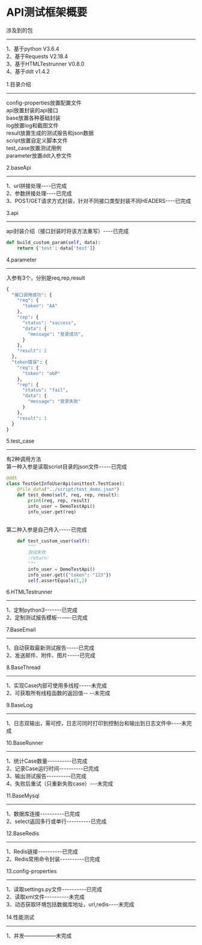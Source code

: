 API测试框架概要
===

涉及到的包
___

1、基于python V3.6.4<br>
2、基于Requests V2.18.4<br>
3、基于HTMLTestrunner V0.8.0<br>
4、基于ddt v1.4.2<br>

1.目录介绍
___
config-properties放置配置文件<br>
api放置封装的api接口<br>
base放置各种基础封装<br>
log放置log和截图文件<br>
result放置生成的测试报告和json数据<br>
script放置自定义脚本文件<br>
test_case放置测试用例<br>
parameter放置ddt入参文件<br>

2.baseApi
___
1、url拼接处理----已完成<br>
2、参数拼接处理----已完成<br>
3、POST/GET请求方式封装，针对不同接口类型封装不同HEADERS----已完成<br>

3.api
___
api封装介绍（接口封装时将该方法重写）----已完成<br>
```python
def build_custom_param(self, data):
    return {'test': data['test']}
```
4.parameter
___
入参有3个，分别是req,rep,result<br>
```python
{
  "接口调用成功": {
    "req": {
      "token": "AA"
    },
    "rep": {
      "status": "success",
      "data": {
        "message": "登录成功",
      }
    },
    "result": 2
  },
  "token错误": {
    "req": {
      "token": "obP"
    },
    "rep": {
      "status": "fail",
      "data": {
        "message": "登录失败"
      }
    },
    "result": 1
  }
}
```
5.test_case
___
有2种调用方法<br>
第一种入参是读取scriot目录的json文件-----已完成<br>
```python
@ddt
class TestGetInfoUserApi(unittest.TestCase):
    @file_data("../script/test_demo.json")
    def test_demo(self, req, rep, result):
        print(req, rep, result)
        info_user = DemoTestApi()
        info_user.get(req)
        
```
第二种入参是自己传入-----已完成<br>
```python
    def test_custom_user(self):
        """
        测试失败
        :return:
        """
        info_user = DemoTestApi()
        info_user.get({"token": "123"})
        self.assertEquals(1,2)
```

6.HTMLTestrunner
___
1、定制python3-------已完成<br>
2、定制测试报告模板---—-已完成<br>

7.BaseEmail
___
1、自动获取最新测试报告-----已完成<br>
2、发送邮件、附件、图片-----已完成<br>

8.BaseThread
___
1、实现Case内部可使用多线程-----未完成<br>
2、可获取所有线程函数的返回值-- --未完成<br>

9.BaseLog
___
1、日志双输出，需可控，日志可同时打印到控制台和输出到日志文件中----未完成<br>

10.BaseRunner
___
1、统计Case数量----------已完成<br>
2、记录Case运行时间----------已完成<br>
3、输出测试报告----------已完成<br>
4、失败后重试（只重新失败case）---未完成<br>

11.BaseMysql
___
1、数据库连接----------已完成<br>
2、select返回多行或单行----------已完成<br>

12.BaseRedis
___
1、Redis链接----------已完成<br>
2、Redis常用命令封装----------已完成<br>

13.config-properties
___
1、读取settings.py文件----------已完成<br>
2、读取xml文件----------未完成<br>
3、动态获取环境包括数据库地址，url,redis----未完成<br>


14.性能测试
___
1、并发——————未完成<br>



